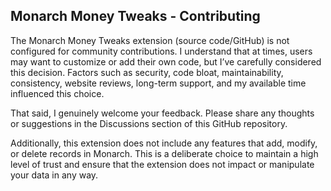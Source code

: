 ## Monarch Money Tweaks - Contributing

The Monarch Money Tweaks extension (source code/GitHub) is not configured for community contributions. I understand that at times, users may want to customize or add their own code, but I’ve carefully considered this decision. Factors such as security, code bloat, maintainability, consistency, website reviews, long-term support, and my available time influenced this choice.

That said, I genuinely welcome your feedback. Please share any thoughts or suggestions in the Discussions section of this GitHub repository.

Additionally, this extension does not include any features that add, modify, or delete records in Monarch. This is a deliberate choice to maintain a high level of trust and ensure that the extension does not impact or manipulate your data in any way.
